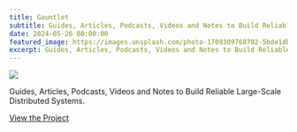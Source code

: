 ```yaml
---
title: Gauntlet
subtitle: Guides, Articles, Podcasts, Videos and Notes to Build Reliable Large-Scale Distributed Systems.
date: 2024-05-26 00:00:00
featured_image: https://images.unsplash.com/photo-1709309768702-5bde1db75496?q=90&fm=jpg&w=1000&fit=max
excerpt: Guides, Articles, Podcasts, Videos and Notes to Build Reliable Large-Scale Distributed Systems.
---
```


![](https://images.unsplash.com/photo-1709309768702-5bde1db75496?q=90&fm=jpg&w=1000&fit=max)

Guides, Articles, Podcasts, Videos and Notes to Build Reliable Large-Scale Distributed Systems.

<a href="https://github.com/Clivern/Gauntlet" class="button button--large">View the Project</a>
